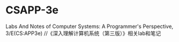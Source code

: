 # CSAPP-3e
Labs And Notes of Computer Systems: A Programmer's Perspective, 3/E(CS:APP3e) //《深入理解计算机系统（第三版）》相关lab和笔记
